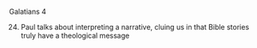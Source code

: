 Galatians 4


24) Paul talks about interpreting a narrative, cluing us in that Bible stories truly have a theological message
